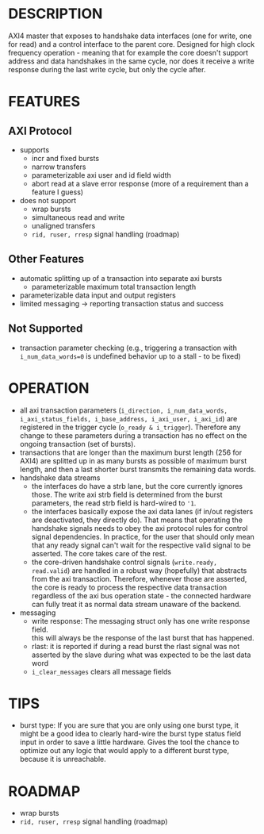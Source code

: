 
# DESCRIPTION

AXI4 master that exposes to handshake data interfaces (one for write, one for 
read) and a control interface to the parent core. Designed for high clock 
frequency operation - meaning that for example the core doesn't support address 
and data handshakes in the same cycle, nor does it receive a write response 
during the last write cycle, but only the cycle after.

# FEATURES

## AXI Protocol
* supports
    * incr and fixed bursts
    * narrow transfers
    * parameterizable axi user and id field width
    * abort read at a slave error response (more of a requirement than a feature 
      I guess)
* does not support
    * wrap bursts
    * simultaneous read and write
    * unaligned transfers
    * `rid, ruser, rresp` signal handling (roadmap)

## Other Features
* automatic splitting up of a transaction into separate axi bursts
    * parameterizable maximum total transaction length
* parameterizable data input and output registers
* limited messaging -> reporting transaction status and success

## Not Supported
* transaction parameter checking (e.g., triggering a transaction with 
  `i_num_data_words=0` is undefined behavior up to a stall - to be fixed)

# OPERATION

* all axi transaction parameters (`i_direction, i_num_data_words, 
  i_axi_status_fields, i_base_address, i_axi_user, i_axi_id`) are registered in 
  the trigger cycle (`o_ready & i_trigger`). Therefore any change to these 
  parameters during a transaction has no effect on the ongoing transaction (set 
  of bursts).
* transactions that are longer than the maximum burst length (256 for AXI4) are 
  splitted up in as many bursts as possible of maximum burst length, and then 
  a last shorter burst transmits the remaining data words.
* handshake data streams
    * the interfaces do have a strb lane, but the core currently ignores those. 
      The write axi strb field is determined from the burst parameters, the read 
      strb field is hard-wired to `'1`.
    * the interfaces basically expose the axi data lanes (if in/out registers 
      are deactivated, they directly do). That means that operating the 
      handshake signals needs to obey the axi protocol rules for control signal 
      dependencies. In practice, for the user that should only mean that any 
      ready signal can't wait for the respective valid signal to be asserted. 
      The core takes care of the rest.
    * the core-driven handshake control signals (`write.ready, read.valid`) are 
      handled in a robust way (hopefully) that abstracts from the axi 
      transaction. Therefore, whenever those are asserted, the core is ready to 
      process the respective data transaction regardless of the axi bus 
      operation state - the connected hardware can fully treat it as normal data 
      stream unaware of the backend.
* messaging
    * write response: The messaging struct only has one write response field.  
      this will always be the response of the last burst that has happened.
    * rlast: it is reported if during a read burst the rlast signal was not 
      asserted by the slave during what was expected to be the last data word
    * `i_clear_messages` clears all message fields

# TIPS

* burst type: If you are sure that you are only using one burst type, it might 
  be a good idea to clearly hard-wire the burst type status field input in order 
  to save a little hardware. Gives the tool the chance to optimize out any logic 
  that would apply to a different burst type, because it is unreachable.

# ROADMAP
* wrap bursts
* `rid, ruser, rresp` signal handling (roadmap)
